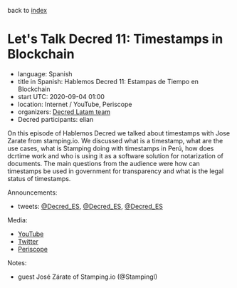 back to [index](index.md)

# Let's Talk Decred 11: Timestamps in Blockchain

- language: Spanish
- title in Spanish: Hablemos Decred 11: Estampas de Tiempo en Blockchain
- start UTC: 2020-09-04 01:00
- location: Internet / YouTube, Periscope
- organizers: [Decred Latam team](https://twitter.com/Decred_ES)
- Decred participants: elian

On this episode of Hablemos Decred we talked about timestamps with Jose Zarate from stamping.io. We discussed what is a timestamp, what are the use cases, what is Stamping doing with timestamps in Perú, how does dcrtime work and who is using it as a software solution for notarization of documents. The main questions from the audience were how can timestamps be used in government for transparency and what is the legal status of timestamps.

Announcements:

- tweets: [@Decred_ES](https://twitter.com/Decred_ES/status/1300809902777139200), [@Decred_ES](https://twitter.com/Decred_ES/status/1301277545418104835), [@Decred_ES](https://twitter.com/Decred_ES/status/1301583356644282368)

Media:

- [YouTube](https://www.youtube.com/watch?v=QwsWiJ8v5qE)
- [Twitter](https://twitter.com/Decred_ES/status/1301686754932436995)
- [Periscope](https://www.pscp.tv/w/ciA34TF6WUViTEFxcXlsS2V8MXlOR2FCa01ZV1hKai0FF2aPOUMTnk3oOuJAlBf84mifCHW_-8aieGhZBxrY)

Notes:

- guest José Zárate of Stamping.io (@StampingI)

